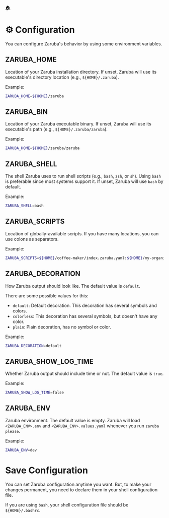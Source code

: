 <!--startTocHeader-->
[🏠](README.md)
# ⚙️ Configuration
<!--endTocHeader-->

You can configure Zaruba's behavior by using some environment variables.

## ZARUBA_HOME

Location of your Zaruba installation directory. If unset, Zaruba will use its executable's directory location (e.g., `${HOME}/.zaruba`). 

Example:

```bash
ZARUBA_HOME=${HOME}/zaruba
```

## ZARUBA_BIN

Location of your Zaruba executable binary. If unset, Zaruba will use its executable's path (e.g., `${HOME}/.zaruba/zaruba`).

Example:

```bash
ZARUBA_HOME=${HOME}/zaruba/zaruba
```

## ZARUBA_SHELL

The shell Zaruba uses to run shell scripts (e.g., `bash`, `zsh`, or `sh`). Using `bash` is preferable since most systems support it. If unset, Zaruba will use `bash` by default.

Example:

```bash
ZARUBA_SHELL=bash
```

## ZARUBA_SCRIPTS

Location of globally-available scripts. If you have many locations, you can use colons as separators. 

Example:

```bash
ZARUBA_SCRIPTS=${HOME}/coffee-maker/index.zaruba.yaml:${HOME}/my-organization/index.zaruba.yaml`)
```

## ZARUBA_DECORATION

How Zaruba output should look like. The default value is `default`.

There are some possible values for this:
  - `default`: Default decoration. This decoration has several symbols and colors.
  - `colorless`: This decoration has several symbols, but doesn't have any color.
  - `plain`: Plain decoration, has no symbol or color.

Example:

```bash
ZARUBA_DECORATION=default
```

## ZARUBA_SHOW_LOG_TIME

Whether Zaruba output should include time or not. The default value is `true`. 

Example:

```bash
ZARUBA_SHOW_LOG_TIME=false
```

## ZARUBA_ENV 

Zaruba environment. The default value is empty.
Zaruba will load `<ZARUBA_ENV>.env` and `<ZARUBA_ENV>.values.yaml` whenever you run `zaruba please`.

Example:

```bash
ZARUBA_ENV=dev
```

# Save Configuration

You can set Zaruba configuration anytime you want. But, to make your changes permanent, you need to declare them in your shell configuration file.

If you are using `bash`, your shell configuration file should be `${HOME}/.bashrc`.

<!--startTocSubTopic-->
<!--endTocSubTopic-->
